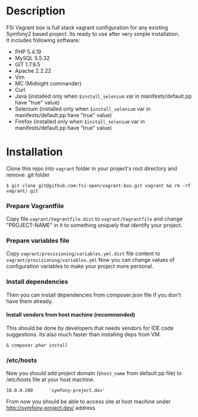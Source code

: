 # Description
FSi Vagrant box is full stack vagrant configuration for any existing Symfony2 based project. Its ready to use after
very simple installation.  
It includes following software: 

* PHP 5.4.19 
* MySQL 5.5.32
* GIT 1.7.9.5
* Apache 2.2.22
* Vim
* MC (Midnight commander)
* Curl
* Java (installed only when ``$install_selenium`` var in manifests/default.pp have "true" value)
* Selenium (installed only when ``$install_selenium`` var in manifests/default.pp have "true" value)
* Firefox (installed only when ``$install_selenium`` var in manifests/default.pp have "true" value)

# Installation

Clone this repo into ``vagrant`` folder in your project's root directory and remove .git folder

```
$ git clone git@github.com:fsi-open/vagrant-box.git vagrant && rm -rf vagrant/.git
```

### Prepare Vagrantfile

Copy file ``vagrant/Vagrantfile.dist`` to ``vagrant/Vagrantfile`` and change "PROJECT-NAME" in it to something
uniquely that identify your project. 

### Prepare variables file

Copy ``vagrant/provisioning/variables.yml.dist`` file content to ``vagrant/provisioning/variables.yml``
Now you can change values of configuration variables to make your project more personal.

### Install dependencies

Then you can install dependencies from composer.json file if you don't have them already.

#### Install vendors from host machine (recommended) 

This should be done by developers that needs vendors for IDE code suggestions. Its also much faster than
installing deps from VM.

```
& composer.phar install
```

### /etc/hosts

Now you should add project domain (``$host_name`` from default.pp file) to /etc/hosts file at your host machine. 

```
10.0.0.200      'symfony-project.dev'
```
From now you should be able to access site at host machine under http://symfony-project.dev/ address.
